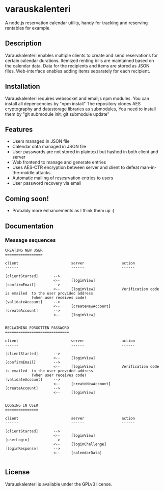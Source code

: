 # varauskalenteri

A node.js reservation calendar utility, handy for tracking and reserving rentables for example.

## Description

Varauskalenteri enables multiple clients to create and send reservations for certain calendar durations. Itemized renting bills are maintained based on the calendar data.
Data for the recipients and items are stored as JSON files. Web-interface enables adding items separately for each recipient.

## Installation

Varauskalenteri requires websocket and emailjs npm modules. You can install all depencencies by "npm install"
The repository clones AES cryptography and datastorage libraries as submodules, You need to install them by "git submodule init; git submodule update"

## Features

* Users managed in JSON file
* Calendar data managed in JSON file
* User passwords are not stored in plaintext but hashed in both client and server
* Web frontend to manage and generate entries
* Uses AES-CTR encryption between server and client to defeat man-in-the-middle attacks.
* Automatic mailing of resesrvation entries to users
* User password recovery via email
  
## Coming soon!

* Probably more enhancements as I think them up :)
    
## Documentation

### Message sequences

```
CREATING NEW USER
=================

client                        server                 action
------                        ------                 ------

[clientStarted]       --> 
                      <--     [loginView]
[confirmEmail]        --> 
                      <--     [loginView]            Verification code is emailed  to the user provided address
            (when user receives code)
[validateAccount]     -->
                      <--     [createNewAccount]
[createAccount]       -->
                      <--     [loginView]


RECLAIMING FORGOTTEN PASSWORD
=============================

client                        server                 action
------                        ------                 ------

[clientStarted]       --> 
                      <--     [loginView]
[confirmEmail]        --> 
                      <--     [loginView]            Verification code is emailed  to the user provided address
            (when user receives code)
[validateAccount]     -->
                      <--     [createNewAccount]
[createAccount]       -->
                      <--     [loginView]


LOGGING IN USER
===============

client                        server                 action
------                        ------                 ------

[clientStarted]       --> 
                      <--     [loginView]
[userLogin]           -->
                      <--     [loginChallenge]
[loginResponse]       -->
                      <--     [calendarData]


```


## License

Varauskalenteri is available under the GPLv3 license.
